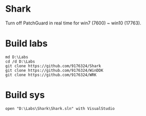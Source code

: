 # Shark
Turn off PatchGuard in real time for win7 (7600) ~ win10 (17763).

# Build labs
    md D:\Labs
    cd /d D:\Labs
    git clone https://github.com/9176324/Shark
    git clone https://github.com/9176324/WinDDK
    git clone https://github.com/9176324/WRK
    
# Build sys
    open "D:\Labs\Shark\Shark.sln" with VisualStudio
    
